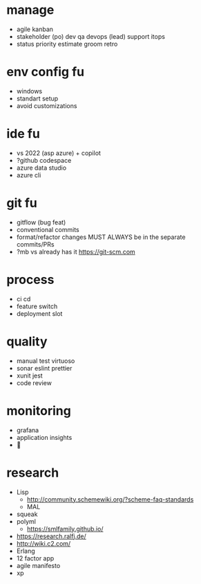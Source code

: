 # manage
* agile kanban
* stakeholder (po) dev qa devops (lead) support itops
* status priority estimate groom retro

# env config fu
* windows
* standart setup
* avoid customizations

# ide fu
* vs 2022 (asp azure) + copilot
* ?github codespace
* azure data studio
* azure cli

# git fu
* gitflow (bug feat)
* conventional commits
* format/refactor changes MUST ALWAYS be in the separate commits/PRs
* ?mb vs already has it https://git-scm.com

# process
* ci cd
* feature switch
* deployment slot

# quality
* manual test virtuoso
* sonar eslint prettier
* xunit jest
* code review

# monitoring
* grafana
* application insights
* 🚨

# research
* Lisp
  * http://community.schemewiki.org/?scheme-faq-standards
  * MAL
* squeak
* polyml
  * https://smlfamily.github.io/
* https://research.ralfj.de/
* http://wiki.c2.com/
* Erlang
* 12 factor app
* agile manifesto
* xp



